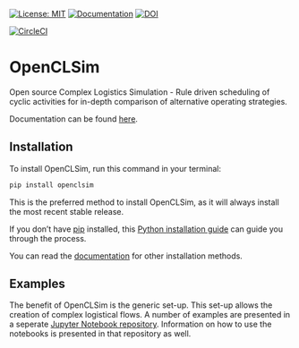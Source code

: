 [ ![License: MIT](https://img.shields.io/badge/License-MIT-informational.svg)](https://github.com/TUDelft-CITG/OpenCLSim/blob/master/LICENSE.txt)
[ ![Documentation](https://img.shields.io/badge/sphinx-documentation-informational.svg)](https://openclsim.readthedocs.io)
[ ![DOI](https://zenodo.org/badge/DOI/10.5281/zenodo.3251546.svg)](https://doi.org/10.5281/zenodo.3251546)

[![CircleCI](https://circleci.com/gh/TUDelft-CITG/OpenCLSim.svg?style=svg&circle-token=fc95d870dc21fdf11e1ebc02f9defcd99212197a)](https://circleci.com/gh/TUDelft-CITG/OpenCLSim)

# OpenCLSim

Open source Complex Logistics Simulation - Rule driven scheduling of cyclic activities for in-depth comparison of alternative operating strategies.

Documentation can be found [here](https://openclsim.readthedocs.io).

## Installation

To install OpenCLSim, run this command in your terminal:

``` bash
pip install openclsim
```

This is the preferred method to install OpenCLSim, as it will always install the most recent stable release.

If you don’t have [pip](https://pip.pypa.io) installed, this [Python installation guide](http://docs.python-guide.org/en/latest/starting/installation/) can guide you through the process.

You can read the [documentation](https://openclsim.readthedocs.io/en/latest/installation.html) for other installation methods.

## Examples

The benefit of OpenCLSim is the generic set-up. This set-up allows the creation of complex logistical flows. A number of examples are presented in a seperate [Jupyter Notebook repository](https://github.com/TUDelft-CITG/OpenCLSim-Notebooks). Information on how to use the notebooks is presented in that repository as well.
